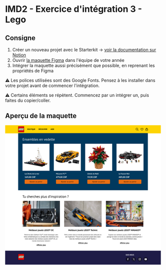 # IMD2 - Exercice d'intégration 3 - Lego

## Consigne

1. Créer un nouveau projet avec le Starterkit → [voir la documentation sur Notion](https://www.notion.so/eikon-imd/Starterkit-710621ff272b47b1a604e9302077f614?pvs=4#3a604b29cee6433db00b4d8a13c2db7c)
2. Ouvrir [la maquette Figma](https://www.figma.com/design/zuG6RP3Lp8E3nebcRbLQjW/imd2-exercice-integration-3?node-id=0-1&t=7Nz7GhGLbY7cpDwB-1) dans l'équipe de votre année
3. Intégrer la maquette aussi précisément que possible, en reprenant les propriétés de Figma

⚠️ Les polices utilisées sont des Google Fonts. Pensez à les installer dans votre projet avant de commencer l'intégration.

⚠️ Certains éléments se répètent. Commencez par un intégrer un, puis faites du copier/coller.

## Aperçu de la maquette

![](maquette.jpg)
